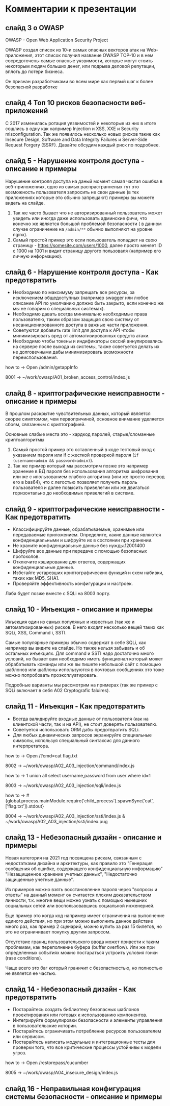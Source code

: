 # Комментарии к презентации
## слайд 3 о OWASP
OWASP - Open Web Application Security Project

OWASP создал список из 10-и самых опасных векторов атак на Web-приложения, этот список получил название OWASP TOP-10 и в нем сосредоточены самые опасные уязвимости, которые могут стоить некоторым людям больших денег, или подрыва деловой репутации, вплоть до потери бизнеса.

Он признан разработчиками во всем мире как первый шаг к более безопасной разработкe


## слайд 4 Топ 10 рисков безопасности веб-приложений

С 2017 изменилась ротация уязвимостей и некоторые из них в итоге сошлись в одну как например Injection и XSS, XXE и Security misconfiguration. 
Так же появилось несколько новых рисков такие как Insecure Design, Software and Data Integrity Failures и Server-Side Request Forgery (SSRF). Давайте обсудим каждый риск по подробнее.

## слайд 5 - Нарушение контроля доступа - описание и примеры

Нарушение контроля доступа на даный момент самая частая ошибка в веб-приложениях, одно из самых распрастранненых тут это возможность пользователя запросить не свои данные (в тех приложениях которые это обычно запрещают) примеры вы можете видеть на слайде. 
1. Так же часто бывает что не авторизированный пользователь может увидеть или иногда даже использовать админские фичи, что конечно же является большой проблемой безопасности ( в данном случае ограничение на `/admin/**` обычно выполняют на уровне nginx).
2. Самый простой пример это если пользователь попадает на свою страницу - https://somesite.com/users/1000, далее просто меняет ID с 1000 на 1001 и видит страницу другого пользоваля (например его личную информацию).

## слайд 6  - Нарушение контроля доступа - Как предотвратить

* Необходимо по максимуму запрещать все ресурсы, за исключением общедоступных (например swagger или любое описание API по умолчанию должно быть закрыто, если конечно же мы не говорим о специальных системах).
* Необходимо давать всегда минимально необходимые права пользователю, таким образом защищая свою систему от несанкционированного доступа в важные части приложения.
* Советуются добавить rate limit для доступа к API чтобы минимизировать вред от автоматизированных средств атаки.
* Необходимо чтобы токены и индификаторы сессий аннулировались на сервере после выхода из системы, также советуется делать их не долговечными дабы минимизировать возможности переиспользования.

how to -> Open /admin/getappInfo

8001 -> ~/work/owasp/A01_broken_access_control/index.js

## слайд 8 - криптографические неисправности - описание и примеры

В прошлом раскрытие чувствительных данных, который является скорее симптомом, чем первопричиной, основное внимание уделяется сбоям, связанным с криптографией.

Основные слабые места это - хардкод паролей, старые/сломанные криптоалгоритмы
1. Самый простой пример это оставленный в коде тестовый вход с указанием пароля или if с жесткой проверкой пароля (`if (username=admin && password=admin)`).
2. Так же пример который мы рассмотрим позже это например хранение в БД пароля без использования алгоритма шифрования или же с ипользованием слабого алгоритма (или же просто перевод его в bas64), что с легостью позволяет получить пароль пользователя и далее повысить привелегии или же двигаться горизонтально до необходимых привелегий в системе.

## слайд 9 - криптографические неисправности - Как предотвратить

* Классифицируйте данные, обрабатываемые, хранимые или передаваемые приложением. Определите, какие данные являются конфиденциальными и шифруйте их в состоянии при хранении.
* Не храните конфиденциальные данные без нужды.12001400
* Шифруйте все данные при передаче с помощью безопасных протоколов.
* Отключите кэширование для ответов, содержащих конфиденциальные данные.
* Избегайте устаревших криптографических функций и схем набивки, таких как MD5, SHA1.
* Проверяйте эффективность конфигурации и настроек.

Лаба будет позже вместе с SQLi на 8003 порту.

## слайд 10 - Инъекция - описание и примеры

Инъекция один из самых популяных и известных (так же и автоматизированных) рисков. В него входят несколько вещей таких как SQLi, XSS, Command i, SSTI.

Самые популярные примеры обычно содержат в себе SQLi, как например вы видите на слайде. Но также нельзя забывать и об остальных инъекциях. Для command и SSTI надо достаточно много условий, но бывает вам необходимо иметь функционал который может обрабатывать команды 
или же вы пишете небольшой сайт с помощью шаблонов или шаблоны используются в почтовых сообщениях это тоже можно попробовать проэксплуатировать.

Подробные варианты мы рассмотрим на примерах (так же пример с SQLi включает в себя A02 Cryptografic faluires).

## слайд 11 - Инъекция - Как предотвратить

* Всегда валидируйте входные данные от пользователя (как на клиентской части, так и на API), не стоит доверять пользователю.
* Советуется использовать ORM дабы предотвратить SQLi.
* Для любых динамических запросов экранируйте специальные символы, используя специальный синтаксис для данного интерпретатора.

how to -> Open /?cmd=cat flag.txt

8002 -> ~/work/owasp/A02_A03_injection/command/index.js

how to -> 1 union all select username,password from user where id=1

8003 -> ~/work/owasp/A02_A03_injection/sqli/index.js

how to -> #{global.process.mainModule.require('child_process').spawnSync('cat', ['flag.txt']).stdout}

8004 -> ~/work/owasp/A02_A03_injection/ssti/index.js & ~/work/owasp/A02_A03_injection/ssti/index.pug

## слайд 13 - Небезопасный дизайн - описание и примеры

Новая категория на 2021 год посвящена рискам, связанным с недостатками дизайна и архитектуры, как правило это "Генерация сообщения об ошибке, содержащего конфиденциальную информацию" "Незащищенное хранение учетных данных", "Недостаточно защищенные учетные данные".

Из примеров можно взять восстановление пароля через "вопросы и ответы" на данный момент он считается плохим доказательством личности, т.к. многие вещи можно узнать с помощью нынешних социальных сетей или воспользовавшись социальной инженерией.

Еще пример это когда код например имеет ограничения на выполнение единого действия, но при этом можно выполнить данное действие много раз, как пример 2 сценарий, можно купить за раз 15 билетов, но это не ограничивает покупку другим запросом.

Отсутствие границ пользовательского ввода может привести к таким проблемам, как переполнение буфера (buffer overflow). Или же при определенных событиях можно постараться устроить условия гонки (rase conditions).

Чаще всего это баг который граничит с безопастностью, но полностью не является ее частью.

## слайд 14 - Небезопасный дизайн - Как предотвратить

* Постарайтесь создать библиотеку безопасных шаблонов проектирования или готовых к использованию компонентов.
* Интегрируйте формулировки безопасности и элементы управления в пользовательские истории.
* Постарайтесь ограничивать потребление ресурсов пользователем или сервисом.
* Постарайтесь написать модульные и интеграционные тесты для проверки того, что все критические процессы устойчивы к модели угроз.

how to -> Open /restorepass/cucumber

8005 -> ~/work/owasp/A04_insecure_design/index.js

## слайд 16 - Неправильная конфигурация системы безопасности  - описание и примеры



